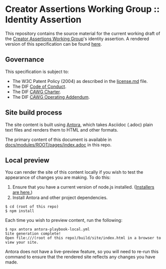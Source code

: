 # Creator Assertions Working Group :: Identity Assertion

This repository contains the source material for the current working draft of the [Creator Assertions Working Group](https://cawg.io/)'s identity assertion. A rendered version of this specification can be found [here](https://cawg.io/identity/).

## Governance

This specification is subject to:

* The W3C Patent Policy (2004) as described in the [license.md](./license.md) file.
* The DIF [Code of Conduct](https://bit.ly/DIF_code_of_conduct).
* The DIF [CAWG Charter](https://github.com/decentralized-identity/org/blob/main/Org%20documents/WG%20documents/DIF_CAWG_WG_charter_v1.pdf).
* The DIF [CAWG Operating Addendum](https://github.com/decentralized-identity/org/blob/main/Org%20documents/WG%20documents/DIF_CAWG_WG_Operating_Addendum_v1.pdf).

## Site build process

The site content is built using [Antora](https://antora.org), which takes Asciidoc (.adoc) plain text files and renders them to HTML and other formats.

The primary content of this document is available in [docs/modules/ROOT/pages/index.adoc](https://github.com/creator-assertions/identity-assertion/blob/main/docs/modules/ROOT/pages/index.adoc) in this repo.

## Local preview

You can render the site of this content locally if you wish to test the appearance of changes you are making. To do this:

1. Ensure that you have a current version of node.js installed. ([Installers are here.](https://nodejs.org/en/download/))
2. Install Antora and other project dependencies.

```
$ cd (root of this repo)
$ npm install
```

Each time you wish to preview content, run the following:

```
$ npx antora antora-playbook-local.yml
Site generation complete!
Open file:///(root of this repo)/build/site/index.html in a browser to view your site.
```

Antora does not have a live-preview feature, so you will need to re-run this command to ensure that the rendered site reflects any changes you have made.
